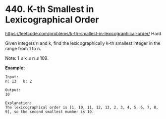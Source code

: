 # 440. K-th Smallest in Lexicographical Order
<https://leetcode.com/problems/k-th-smallest-in-lexicographical-order/>
Hard

Given integers n and k, find the lexicographically k-th smallest integer in the range from 1 to n.

Note: 1 ≤ k ≤ n ≤ 109.

**Example:**

    Input:
    n: 13   k: 2

    Output:
    10

    Explanation:
    The lexicographical order is [1, 10, 11, 12, 13, 2, 3, 4, 5, 6, 7, 8, 9], so the second smallest number is 10.